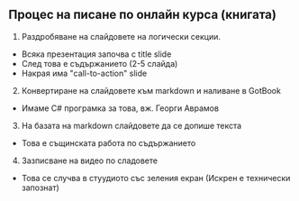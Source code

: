 Процес на писане по онлайн курса (книгата)
------------------------------------------

1. Раздробяване на слайдовете на логически секции.
 - Всяка презентация започва с title slide
 - След това е съдържанието (2-5 слайда)
 - Накрая има "call-to-action" slide

2. Конвертиране на слайдовете към markdown и наливане в GotBook
 - Имаме C# програмка за това, вж. Георги Аврамов

3. На базата на markdown слайдовете да се допише текста
 - Това е същинската работа по съдържанието

4. Зазписване на видео по сладовете
 - Това се случва в стуудиото със зеления екран (Искрен е технически запознат)
